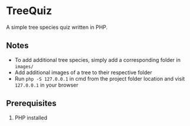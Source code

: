 # TreeQuiz
A simple tree species quiz written in PHP.

## Notes

- To add additional tree species, simply add a corresponding folder in `images/`
- Add additional images of a tree to their respective folder
- Run `php -S 127.0.0.1` in cmd from the project folder location and visit `127.0.0.1` in your browser

## Prerequisites

1. PHP installed
